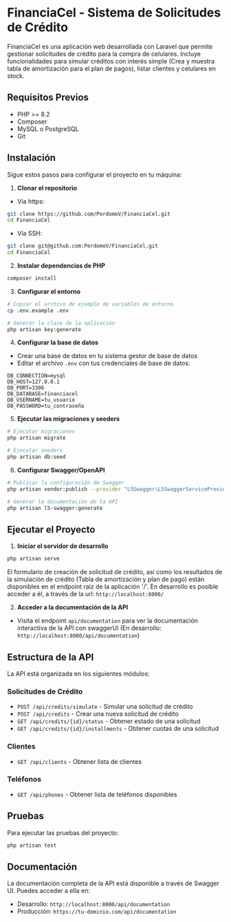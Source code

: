 # FinanciaCel - Sistema de Solicitudes de Crédito

FinanciaCel es una aplicación web desarrollada con Laravel que permite gestionar solicitudes de crédito para la compra de celulares. Incluye funcionalidades para simular créditos con interés simple (Crea y muestra tabla de amortización para el plan de pagos), listar clientes y celulares en stock. 

## Requisitos Previos

- PHP >= 8.2
- Composer
- MySQL o PostgreSQL
- Git

## Instalación

Sigue estos pasos para configurar el proyecto en tu máquina:

1. **Clonar el repositorio**

- Vía https:
```bash
git clone https://github.com/PerdomoV/FinanciaCel.git
cd FinanciaCel
```

- Vía SSH:
```bash
git clone git@github.com:PerdomoV/FinanciaCel.git
cd FinanciaCel
```

2. **Instalar dependencias de PHP**
```bash
composer install
```

3. **Configurar el entorno**
```bash
# Copiar el archivo de ejemplo de variables de entorno
cp .env.example .env

# Generar la clave de la aplicación
php artisan key:generate
```

4. **Configurar la base de datos**
- Crear una base de datos en tu sistema gestor de base de datos
- Editar el archivo `.env` con tus credenciales de base de datos:
```env
DB_CONNECTION=mysql
DB_HOST=127.0.0.1
DB_PORT=3306
DB_DATABASE=financiacel
DB_USERNAME=tu_usuario
DB_PASSWORD=tu_contraseña
```

5. **Ejecutar las migraciones y seeders**
```bash
# Ejecutar migraciones
php artisan migrate

# Ejecutar seeders 
php artisan db:seed
```

6. **Configurar Swagger/OpenAPI**
```bash
# Publicar la configuración de Swagger
php artisan vendor:publish --provider "L5Swagger\L5SwaggerServiceProvider"

# Generar la documentación de la API
php artisan l5-swagger:generate
```

## Ejecutar el Proyecto

1. **Iniciar el servidor de desarrollo**
```bash
php artisan serve
```
El formulario de creación de solicitud de crédito, así como los resultados de la simulación de crédito (Tabla de amortización y plan de pago) están disponibles en el endpoint raíz de la aplicación '/'. En desarrollo es posible acceder a él, a través de la url: `http://localhost:8000/`

2. **Acceder a la documentación de la API**
- Visita el endpoint `api/documentation` para ver la documentación interactiva de la API con swaggerUI (En desarrollo: `http://localhost:8000/api/documentation`)

## Estructura de la API

La API está organizada en los siguientes módulos:

### Solicitudes de Crédito
- `POST /api/credits/simulate` - Simular una solicitud de crédito
- `POST /api/credits` - Crear una nueva solicitud de crédito
- `GET /api/credits/{id}/status` - Obtener estado de una solicitud
- `GET /api/credits/{id}/installments` - Obtener cuotas de una solicitud

### Clientes
- `GET /api/clients` - Obtener lista de clientes

### Teléfonos
- `GET /api/phones` - Obtener lista de teléfonos disponibles

## Pruebas

Para ejecutar las pruebas del proyecto:
```bash
php artisan test
```

## Documentación 

La documentación completa de la API está disponible a través de Swagger UI. Puedes acceder a ella en:
- Desarrollo: `http://localhost:8000/api/documentation`
- Producción: `https://tu-dominio.com/api/documentation`
